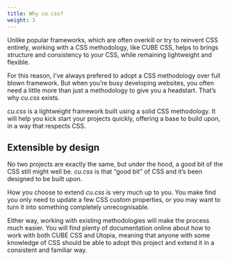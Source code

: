 ```yaml
---
title: Why cu.css?
weight: 3
---
```


Unlike popular frameworks, which are often overkill or try to reinvent CSS entirely, working with a CSS methodology, like CUBE CSS, helps to brings structure and consistency to your CSS, while remaining lightweight and flexible. 

For this reason, I’ve always prefered to adopt a CSS methodology over full blown framework. But when you’re busy developing websites, you often need a little more than just a methodology to give you a headstart. That’s why *cu.css* exists.

*cu.css* is a lightweight framework built using a solid CSS methodology. It will help you kick start your projects quickly, offering a base to build upon, in a way that respects CSS.

## Extensible by design

No two projects are exactly the same, but under the hood, a good bit of the CSS still might well be. *cu.css* is that “good bit” of CSS and it’s been designed to be built upon.

How you choose to extend *cu.css* is very much up to you. You make find you only need to update a few CSS custom properties, or you may want to turn it into something completely unrecognisable.

Either way, working with existing methodologies will make the process much easier. You will find plenty of documentation online about how to work with both CUBE CSS and Utopia, meaning that anyone with some knowledge of CSS should be able to adopt this project and extend it in a consistent and familiar way.